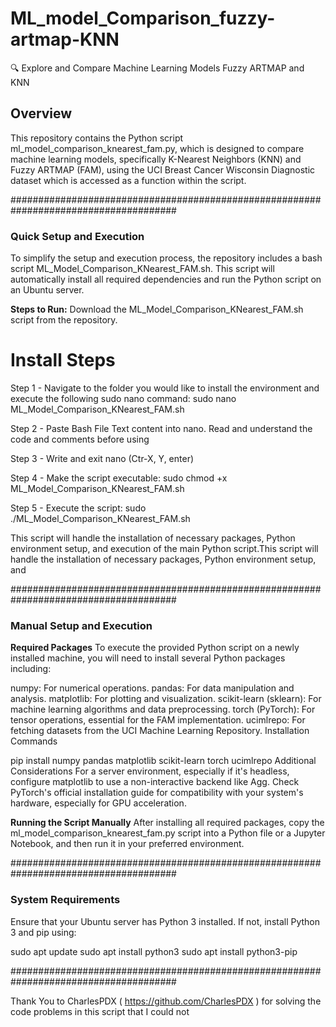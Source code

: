 # ML_model_Comparison_fuzzy-artmap-KNN
🔍 Explore and Compare Machine Learning Models Fuzzy ARTMAP and KNN

## Overview
This repository contains the Python script ml_model_comparison_knearest_fam.py, which is designed to compare machine learning models, specifically K-Nearest Neighbors (KNN) and Fuzzy ARTMAP (FAM), using the UCI Breast Cancer Wisconsin Diagnostic dataset which is accessed as a function within the script.

######################################################################################
### Quick Setup and Execution
To simplify the setup and execution process, the repository includes a bash script ML_Model_Comparison_KNearest_FAM.sh. This script will automatically install all required dependencies and run the Python script on an Ubuntu server.

**Steps to Run:**
Download the ML_Model_Comparison_KNearest_FAM.sh script from the repository.

# Install Steps

Step 1 - Navigate to the folder you would like to install the environment and execute the following sudo nano command:
sudo nano ML_Model_Comparison_KNearest_FAM.sh

Step 2 - Paste Bash File Text content into nano. Read and understand the code and comments before using

Step 3 - Write and exit nano (Ctr-X, Y, enter)

Step 4 - Make the script executable:
sudo chmod +x ML_Model_Comparison_KNearest_FAM.sh

Step 5 - Execute the script:
sudo ./ML_Model_Comparison_KNearest_FAM.sh

This script will handle the installation of necessary packages, Python environment setup, and execution of the main Python script.This script will handle the installation of necessary packages, Python environment setup, and

######################################################################################
### Manual Setup and Execution
**Required Packages**
To execute the provided Python script on a newly installed machine, you will need to install several Python packages including:

numpy: For numerical operations.
pandas: For data manipulation and analysis.
matplotlib: For plotting and visualization.
scikit-learn (sklearn): For machine learning algorithms and data preprocessing.
torch (PyTorch): For tensor operations, essential for the FAM implementation.
ucimlrepo: For fetching datasets from the UCI Machine Learning Repository.
Installation Commands

pip install numpy pandas matplotlib scikit-learn torch ucimlrepo
Additional Considerations
For a server environment, especially if it's headless, configure matplotlib to use a non-interactive backend like Agg.
Check PyTorch's official installation guide for compatibility with your system's hardware, especially for GPU acceleration.

**Running the Script Manually**
After installing all required packages, copy the ml_model_comparison_knearest_fam.py script into a Python file or a Jupyter Notebook, and then run it in your preferred environment.

######################################################################################
### System Requirements
Ensure that your Ubuntu server has Python 3 installed. If not, install Python 3 and pip using:

sudo apt update
sudo apt install python3
sudo apt install python3-pip

######################################################################################

Thank You to CharlesPDX ( https://github.com/CharlesPDX ) for solving the code problems in this script that I could not
